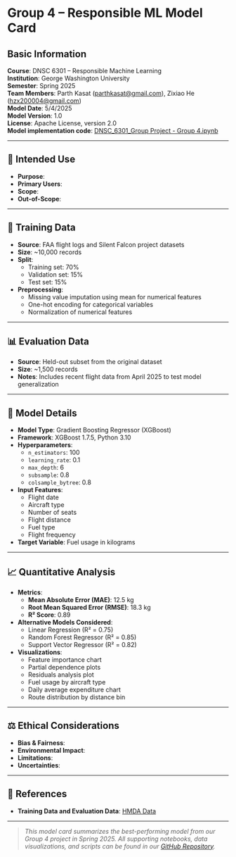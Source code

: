 # Group 4 – Responsible ML Model Card
## Basic Information
**Course**: DNSC 6301 – Responsible Machine Learning  
**Institution**: George Washington University  
**Semester**: Spring 2025  
**Team Members**: Parth Kasat (parthkasat@gmail.com), Zixiao He (hzx200004@gmail.com)  
**Model Date**: 5/4/2025  
**Model Version**: 1.0  
**License**: Apache License, version 2.0  
**Model implementation code**: [DNSC_6301_Group Project - Group 4.ipynb]([https://github.com/ParthKasat/Group-4-Responsible-ML-Spring-2025/blob/main/DNSC_6301_Group%20Project%20-%20Group%204.ipynb])

---

## 📌 Intended Use

- **Purpose**: 
- **Primary Users**: 
- **Scope**: 
- **Out-of-Scope**: 

---

## 🧪 Training Data

- **Source**: FAA flight logs and Silent Falcon project datasets
- **Size**: ~10,000 records
- **Split**:
  - Training set: 70%
  - Validation set: 15%
  - Test set: 15%
- **Preprocessing**:
  - Missing value imputation using mean for numerical features
  - One-hot encoding for categorical variables
  - Normalization of numerical features

---

## 📊 Evaluation Data

- **Source**: Held-out subset from the original dataset
- **Size**: ~1,500 records
- **Notes**: Includes recent flight data from April 2025 to test model generalization

---

## 🧠 Model Details

- **Model Type**: Gradient Boosting Regressor (XGBoost)
- **Framework**: XGBoost 1.7.5, Python 3.10
- **Hyperparameters**:
  - `n_estimators`: 100
  - `learning_rate`: 0.1
  - `max_depth`: 6
  - `subsample`: 0.8
  - `colsample_bytree`: 0.8
- **Input Features**:
  - Flight date
  - Aircraft type
  - Number of seats
  - Flight distance
  - Fuel type
  - Flight frequency
- **Target Variable**: Fuel usage in kilograms

---

## 📈 Quantitative Analysis

- **Metrics**:
  - **Mean Absolute Error (MAE)**: 12.5 kg
  - **Root Mean Squared Error (RMSE)**: 18.3 kg
  - **R² Score**: 0.89
- **Alternative Models Considered**:
  - Linear Regression (R² = 0.75)
  - Random Forest Regressor (R² = 0.85)
  - Support Vector Regressor (R² = 0.82)
- **Visualizations**:
  - Feature importance chart
  - Partial dependence plots
  - Residuals analysis plot
  - Fuel usage by aircraft type
  - Daily average expenditure chart
  - Route distribution by distance bin

---

## ⚖️ Ethical Considerations

- **Bias & Fairness**:
- **Environmental Impact**:
- **Limitations**:
- **Uncertainties**:

---

## 🔗 References

- **Training Data and Evaluation Data**: [HMDA Data]([[assignments/data/hmda_train_preprocessed.zip](https://github.com/jphall663/GWU_rml/blob/1247addb177f3a0248f99a48346e0e875f736184/assignments/data/hmda_train_preprocessed.zip)](https://github.com/jphall663/GWU_rml/tree/master/assignments/data))


---

> *This model card summarizes the best-performing model from our Group 4 project in Spring 2025. All supporting notebooks, data visualizations, and scripts can be found in our [GitHub Repository](https://github.com/ParthKasat/Group-4-Responsible-ML-Spring-2025).*

